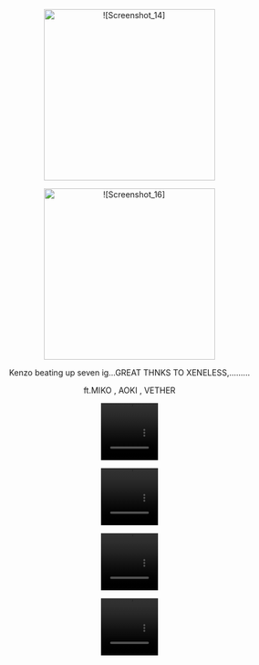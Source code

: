   <p align="center">
  <img width="300" src="https://github.com/user-attachments/assets/0cb27eed-3973-4296-bc26-5fa9841adf45" alt = ![Screenshot_14]>
      <p align="center">
  <img width="300" src="https://github.com/user-attachments/assets/475e752f-5c81-44ea-8ae4-316b3af735b9" alt= ![Screenshot_16]>
         <p align="center">
           Kenzo beating up seven ig...GREAT THNKS TO XENELESS,.........
<p align="center">
ft.MIKO , AOKI , VETHER
<p align="center">
  <p align="center">
  <video src=https://github.com/user-attachments/assets/8cfd2c14-2e2b-4133-a41f-905cd6dde6e4 width=100 height=100/> 
      <p align="center">
<video src=https://github.com/user-attachments/assets/ef0e5ac5-c4ea-434e-b992-9e182f00dcd2 width=100 height=100/> 
<p align="center">
<video src= https://github.com/user-attachments/assets/2b79b7fd-5887-469d-8253-cf19b4575173 width=100 height=100/> 
<p align="center">
<video src="https://github.com/user-attachments/assets/0c95d9cd-19e0-42ab-8fed-eefa031c0c83" width=100 height=100/>
  




